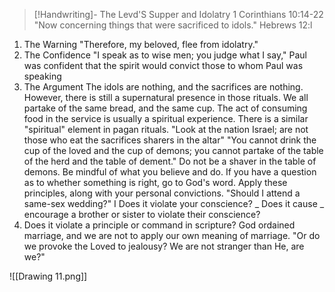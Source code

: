 > [!Handwriting]-
> The Levd'S Supper and Idolatry
> 1 Corinthians
10:14-22
"Now concerning things that were
sacrificed to idols."
Hebrews 12:l
1. The Warning
"Therefore, my beloved, flee from idolatry."
2. The Confidence
"I speak as to wise men; you judge
what I say,"
Paul was confident that the spirit
would convict those to whom Paul was
speaking
3. The Argument
The idols are nothing, and the sacrifices
are nothing. However, there is still a
supernatural presence in those rituals.
We all partake of the same bread, and
the same cup. The act of consuming
food in the service is usually a
spiritual experience.
There is a similar "spiritual" element
in pagan rituals.
"Look at the nation Israel; are not
those who eat the sacrifices sharers in
the altar"
"You cannot drink the cup of the loved
and the cup of demons; you cannot
partake of the table of the herd and
the table of dement."
Do not be a shaver in the table of
demons. Be mindful of what you
believe and do.
If you have a question as to whether
something is right, go to God's word.
Apply these principles, along with your
personal convictions.
"Should I attend a same-sex wedding?"
I Does it violate your conscience?
_ Does it cause _ encourage a brother or
sister to violate their conscience?
3. Does it violate a principle or command
in scripture?
God ordained marriage, and we are not
to apply our own meaning of marriage.
"Or do we provoke the Loved to jealousy?
We are not stranger than He, are we?"

![[Drawing 11.png]]


